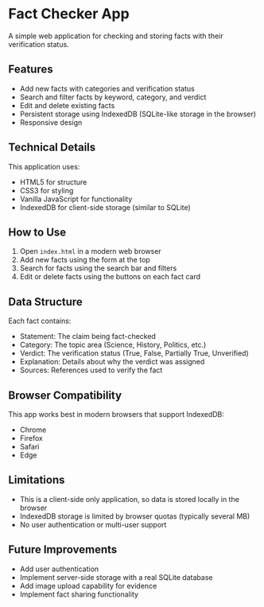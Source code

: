 # Fact Checker App

A simple web application for checking and storing facts with their verification status.

## Features

- Add new facts with categories and verification status
- Search and filter facts by keyword, category, and verdict
- Edit and delete existing facts
- Persistent storage using IndexedDB (SQLite-like storage in the browser)
- Responsive design

## Technical Details

This application uses:

- HTML5 for structure
- CSS3 for styling
- Vanilla JavaScript for functionality
- IndexedDB for client-side storage (similar to SQLite)

## How to Use

1. Open `index.html` in a modern web browser
2. Add new facts using the form at the top
3. Search for facts using the search bar and filters
4. Edit or delete facts using the buttons on each fact card

## Data Structure

Each fact contains:

- Statement: The claim being fact-checked
- Category: The topic area (Science, History, Politics, etc.)
- Verdict: The verification status (True, False, Partially True, Unverified)
- Explanation: Details about why the verdict was assigned
- Sources: References used to verify the fact

## Browser Compatibility

This app works best in modern browsers that support IndexedDB:
- Chrome
- Firefox
- Safari
- Edge

## Limitations

- This is a client-side only application, so data is stored locally in the browser
- IndexedDB storage is limited by browser quotas (typically several MB)
- No user authentication or multi-user support

## Future Improvements

- Add user authentication
- Implement server-side storage with a real SQLite database
- Add image upload capability for evidence
- Implement fact sharing functionality
